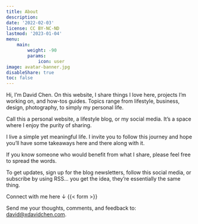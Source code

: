 ```yaml
---
title: About
description: 
date: '2022-02-03'
license: CC BY-NC-ND
lastmod: '2023-01-04'
menu:
    main: 
        weight: -90
        params:
            icon: user
image: avatar-banner.jpg
disableShare: true
toc: false
---
```


Hi, I’m David Chen. On this website, I share things I love here, projects I’m working on, and how-tos guides. Topics range from lifestyle, business, design, photography, to simply my personal life.

Call this a personal website, a lifestyle blog, or my social media. It’s a space where I enjoy the purity of sharing.

I live a simple yet meaningful life. I invite you to follow this journey and hope you’ll have some takeaways here and there along with it.

If you know someone who would benefit from what I share, please feel free to spread the words.

To get updates, sign up for the blog newsletters, follow this social media, or subscribe by using RSS… you get the idea, they’re essentially the same thing.

Connect with me here ↓
{{< form >}}

Send me your thoughts, comments, and feedback to: [david@xdavidchen.com](mailto:david@xdavidchen.com).